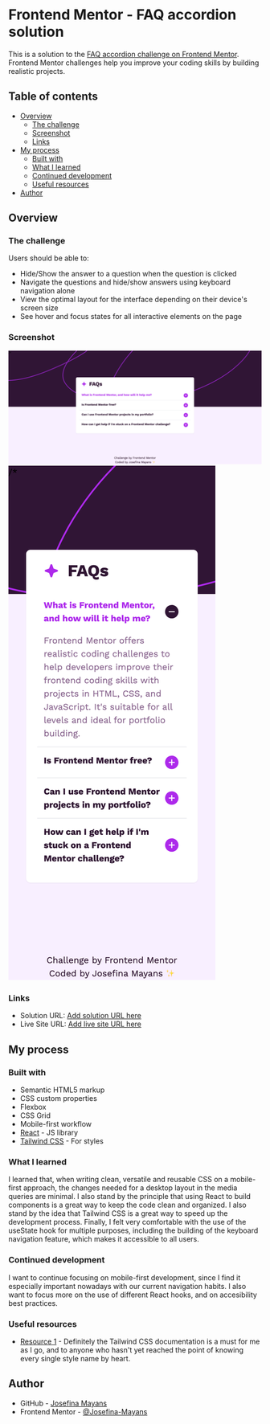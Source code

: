 # Frontend Mentor - FAQ accordion solution

This is a solution to the [FAQ accordion challenge on Frontend Mentor](https://www.frontendmentor.io/challenges/faq-accordion-wyfFdeBwBz). Frontend Mentor challenges help you improve your coding skills by building realistic projects. 

## Table of contents

- [Overview](#overview)
  - [The challenge](#the-challenge)
  - [Screenshot](#screenshot)
  - [Links](#links)
- [My process](#my-process)
  - [Built with](#built-with)
  - [What I learned](#what-i-learned)
  - [Continued development](#continued-development)
  - [Useful resources](#useful-resources)
- [Author](#author)


## Overview

### The challenge

Users should be able to:

- Hide/Show the answer to a question when the question is clicked
- Navigate the questions and hide/show answers using keyboard navigation alone
- View the optimal layout for the interface depending on their device's screen size
- See hover and focus states for all interactive elements on the page

### Screenshot

![](./final-screenshots/FAQ%20accordion%20-%20desktop.png)
![](./final-screenshots/FAQ%20accordion%20-%20mobile.png)


### Links

- Solution URL: [Add solution URL here](https://your-solution-url.com)
- Live Site URL: [Add live site URL here](https://faq-accordion-zeta-bay.vercel.app/)

## My process

### Built with

- Semantic HTML5 markup
- CSS custom properties
- Flexbox
- CSS Grid
- Mobile-first workflow
- [React](https://reactjs.org/) - JS library
- [Tailwind CSS](https://tailwindcss.com/) - For styles

### What I learned

I learned that, when writing clean, versatile and reusable CSS on a mobile-first approach, the changes needed for a desktop layout in the media queries are minimal. I also stand by the principle that using React to build components is a great way to keep the code clean and organized. I also stand by the idea that Tailwind CSS is a great way to speed up the development process. Finally, I felt very comfortable with the use of the useState hook for multiple purposes, including the building of the keyboard navigation feature, which makes it accessible to all users.

### Continued development

I want to continue focusing on mobile-first development, since I find it especially important nowadays with our current navigation habits. I also want to focus more on the use of different React hooks, and on accesibility best practices.

### Useful resources

- [Resource 1](https://tailwindcss.com/docs/installation) - Definitely the Tailwind CSS documentation is a must for me as I go, and to anyone who hasn't yet reached the point of knowing every single style name by heart.

## Author

- GitHub - [Josefina Mayans](https://github.com/Josefina-Mayans)
- Frontend Mentor - [@Josefina-Mayans](https://www.frontendmentor.io/profile/Josefina-Mayans)

